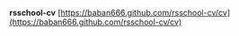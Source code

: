 **rsschool-cv**
[https://baban666.github.com/rsschool-cv/cv](https://baban666.github.com/rsschool-cv/cv)

